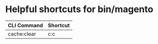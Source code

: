 # Helpful shortcuts for bin/magento

| CLI Command | Shortcut |
| ----------  | -------- |
| cache:clear | c:c |

